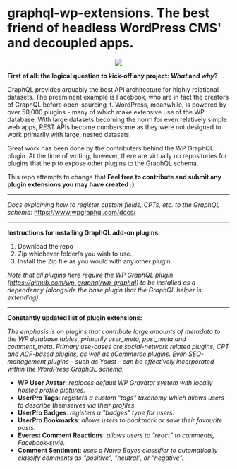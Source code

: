 # graphql-wp-extensions. The best friend of headless WordPress CMS' and decoupled apps. 

<div align="center"><img src="https://s3.amazonaws.com/codelize/GraphPress.png" /></div></center>

<strong>First of all: the logical question to kick-off any project: <em>What</em> and <em>why</em>?</strong>
  
GraphQL provides arguably the best API architecture for highly relational datasets. The preeminent example is Facebook, who are in fact the creators of GraphQL before open-sourcing it. 
WordPress, meanwhile, is powered by over 50,000 plugins - many of which make extensive use of the WP database.
With large datasets becoming the norm for even relatively simple web apps, REST APIs become cumbersome as they were not designed to work primarily with large, nested datasets. 

Great work has been done by the contributers behind the WP GraphQL plugin. At the time of writing, however, there are virtually no repositories for plugins that help to expose other plugins to the GraphQL schema.

This repo attempts to change that.<strong>Feel free to contribute and submit any plugin extensions you may have created :)</strong>

<hr>

<em>Docs explaining how to register custom fields, CPTs, etc. to the GraphQL schema:</em>
https://www.wpgraphql.com/docs/

<hr>

<strong>Instructions for installing GraphQL add-on plugins:</strong>

1. Download the repo
2. Zip whichever folder/s you wish to use.
3. Install the Zip file as you would with any other plugin.

<em>Note that all plugins here require the WP GraphQL plugin (https://github.com/wp-graphql/wp-graphql) to be installed as a dependency (alongside the base plugin that the GraphQL helper is extending).</em>

<hr>
<strong>Constantly updated list of plugin extensions:</strong>

<em>The emphasis is on plugins that contribute large amounts of metadata to the WP database tables, primarily user_meta, post_meta and comment_meta. Primary use-cases are social-network related plugins, CPT and ACF-based plugins, as well as eCommerce plugins. Even SEO-management plugins - such as Yoast - can be effectively incorporated within the WordPress GraphQL schema.</em>

- <strong>WP User Avatar</strong>: <em>replaces default WP Gravatar system with locally hosted profile pictures.</em>
- <strong>UserPro Tags</strong>: <em>registers a custom "tags" taxonomy which allows users to describe themselves via their profiles.</em>
- <strong>UserPro Badges</strong>: <em>registers a "badges" type for users.</em>
- <strong>UserPro Bookmarks</strong>: <em>allows users to bookmark or save their favourite posts.</em>
- <strong>Everest Comment Reactions</strong>: <em>allows users to "react" to comments, Facebook-style.</em>
- <strong>Comment Sentiment</strong>: <em>uses a Naive Bayes classifier to automatically classify comments as "positive", "neutral", or "negative".</em>
